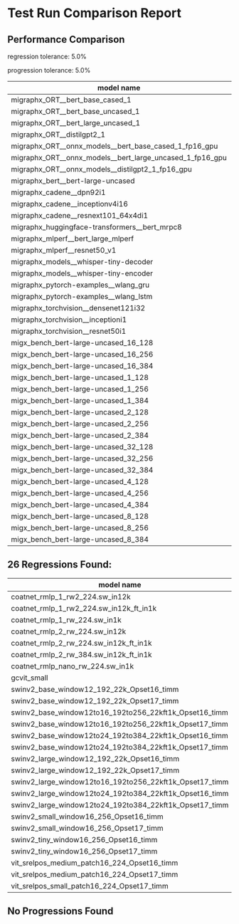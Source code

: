 # Test Run Comparison Report

## Performance Comparison

regression tolerance: 5.0%

progression tolerance: 5.0%

|model name|exit_status|analysis|old_time_ms|new_time_ms|change_ms|percent_change|
|---|---|---|---|---|---|---|
|migraphx_ORT__bert_base_cased_1|PASS|within tol|110.4707|110.7888|0.3181|0.29%|
|migraphx_ORT__bert_base_uncased_1|PASS|within tol|110.0295|110.8527|0.8232|0.75%|
|migraphx_ORT__bert_large_uncased_1|PASS|within tol|512.8923|511.3361|-1.5561|-0.3%|
|migraphx_ORT__distilgpt2_1|PASS|within tol|68.9069|68.792|-0.1149|-0.17%|
|migraphx_ORT__onnx_models__bert_base_cased_1_fp16_gpu|Numerics|within tol|62.1541|62.2051|0.051|0.08%|
|migraphx_ORT__onnx_models__bert_large_uncased_1_fp16_gpu|Numerics|within tol|269.4493|269.6178|0.1685|0.06%|
|migraphx_ORT__onnx_models__distilgpt2_1_fp16_gpu|Numerics|within tol|36.1033|37.6721|1.5688|4.35%|
|migraphx_bert__bert-large-uncased|PASS|within tol|19.1954|19.4176|0.2223|1.16%|
|migraphx_cadene__dpn92i1|PASS|progression|3.6788|3.4809|-0.1979|-5.38%|
|migraphx_cadene__inceptionv4i16|PASS|within tol|20.3977|20.0688|-0.329|-1.61%|
|migraphx_cadene__resnext101_64x4di1|PASS|regression|4.2746|4.5856|0.3109|7.27%|
|migraphx_huggingface-transformers__bert_mrpc8|PASS|within tol|7.1248|7.1028|-0.022|-0.31%|
|migraphx_mlperf__bert_large_mlperf|PASS|within tol|26.7974|27.7088|0.9113|3.4%|
|migraphx_mlperf__resnet50_v1|Numerics|within tol|14.2388|14.1289|-0.11|-0.77%|
|migraphx_models__whisper-tiny-decoder|PASS|regression|43.4775|46.9013|3.4238|7.87%|
|migraphx_models__whisper-tiny-encoder|Numerics|within tol|113.5062|110.8017|-2.7045|-2.38%|
|migraphx_pytorch-examples__wlang_gru|PASS|progression|19.9073|18.4284|-1.4789|-7.43%|
|migraphx_pytorch-examples__wlang_lstm|PASS|progression|9.3152|8.3645|-0.9507|-10.21%|
|migraphx_torchvision__densenet121i32|PASS|within tol|14.5549|14.2397|-0.3152|-2.17%|
|migraphx_torchvision__inceptioni1|PASS|within tol|3.0582|3.0883|0.03|0.98%|
|migraphx_torchvision__resnet50i1|PASS|within tol|2.0506|2.045|-0.0056|-0.27%|
|migx_bench_bert-large-uncased_16_128|PASS|within tol|25.7124|25.7282|0.0158|0.06%|
|migx_bench_bert-large-uncased_16_256|PASS|within tol|37.4313|37.4454|0.014|0.04%|
|migx_bench_bert-large-uncased_16_384|PASS|within tol|56.223|55.9528|-0.2703|-0.48%|
|migx_bench_bert-large-uncased_1_128|PASS|within tol|12.5684|12.5515|-0.0169|-0.13%|
|migx_bench_bert-large-uncased_1_256|PASS|within tol|12.6642|12.6224|-0.0418|-0.33%|
|migx_bench_bert-large-uncased_1_384|PASS|within tol|19.2622|19.4274|0.1651|0.86%|
|migx_bench_bert-large-uncased_2_128|PASS|within tol|13.0332|12.9717|-0.0615|-0.47%|
|migx_bench_bert-large-uncased_2_256|PASS|within tol|19.1344|19.2794|0.145|0.76%|
|migx_bench_bert-large-uncased_2_384|PASS|within tol|19.9483|19.6513|-0.297|-1.49%|
|migx_bench_bert-large-uncased_32_128|PASS|within tol|35.907|35.7345|-0.1724|-0.48%|
|migx_bench_bert-large-uncased_32_256|PASS|within tol|69.5553|69.279|-0.2763|-0.4%|
|migx_bench_bert-large-uncased_32_384|PASS|within tol|111.0359|110.745|-0.2909|-0.26%|
|migx_bench_bert-large-uncased_4_128|PASS|within tol|19.2146|19.4557|0.2411|1.25%|
|migx_bench_bert-large-uncased_4_256|PASS|within tol|20.1284|20.2065|0.0781|0.39%|
|migx_bench_bert-large-uncased_4_384|PASS|within tol|23.3372|23.3269|-0.0103|-0.04%|
|migx_bench_bert-large-uncased_8_128|PASS|within tol|20.1942|20.2192|0.025|0.12%|
|migx_bench_bert-large-uncased_8_256|PASS|within tol|26.2334|26.2263|-0.0071|-0.03%|
|migx_bench_bert-large-uncased_8_384|PASS|within tol|32.7491|32.595|-0.1541|-0.47%|

## 26 Regressions Found:

|model name|old_status|new_status|
|---|---|---|
|coatnet_rmlp_1_rw2_224.sw_in12k|PASS|compilation|
|coatnet_rmlp_1_rw2_224.sw_in12k_ft_in1k|PASS|compilation|
|coatnet_rmlp_1_rw_224.sw_in1k|PASS|compilation|
|coatnet_rmlp_2_rw_224.sw_in12k|PASS|compilation|
|coatnet_rmlp_2_rw_224.sw_in12k_ft_in1k|PASS|compilation|
|coatnet_rmlp_2_rw_384.sw_in12k_ft_in1k|PASS|compilation|
|coatnet_rmlp_nano_rw_224.sw_in1k|PASS|compilation|
|gcvit_small|PASS|Numerics|
|swinv2_base_window12_192_22k_Opset16_timm|PASS|compilation|
|swinv2_base_window12_192_22k_Opset17_timm|PASS|compilation|
|swinv2_base_window12to16_192to256_22kft1k_Opset16_timm|PASS|compilation|
|swinv2_base_window12to16_192to256_22kft1k_Opset17_timm|PASS|compilation|
|swinv2_base_window12to24_192to384_22kft1k_Opset16_timm|PASS|compilation|
|swinv2_base_window12to24_192to384_22kft1k_Opset17_timm|PASS|compilation|
|swinv2_large_window12_192_22k_Opset16_timm|PASS|compilation|
|swinv2_large_window12_192_22k_Opset17_timm|PASS|compilation|
|swinv2_large_window12to16_192to256_22kft1k_Opset17_timm|PASS|compilation|
|swinv2_large_window12to24_192to384_22kft1k_Opset16_timm|PASS|compilation|
|swinv2_large_window12to24_192to384_22kft1k_Opset17_timm|PASS|compilation|
|swinv2_small_window16_256_Opset16_timm|PASS|compilation|
|swinv2_small_window16_256_Opset17_timm|PASS|compilation|
|swinv2_tiny_window16_256_Opset16_timm|PASS|compilation|
|swinv2_tiny_window16_256_Opset17_timm|PASS|compilation|
|vit_srelpos_medium_patch16_224_Opset16_timm|PASS|compilation|
|vit_srelpos_medium_patch16_224_Opset17_timm|PASS|compilation|
|vit_srelpos_small_patch16_224_Opset17_timm|PASS|compilation|

## No Progressions Found

